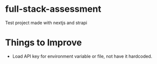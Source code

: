 # full-stack-assessment

Test project made with nextjs and strapi

# Things to Improve

- Load API key for environment variable or file, not have it hardcoded.
